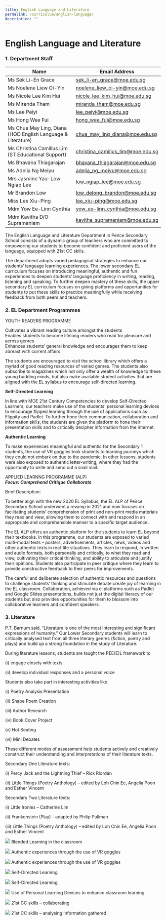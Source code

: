 ```yaml
---
title: English Language and Literature
permalink: /curriculum/english-language/
description: ""
---
```

# **English Language and Literature**

### 1\. Department Staff


| Name 	| Email Address 	|
|---	|---	|
| Ms Sek Li-En Grace 	| [sek_li-en_grace@moe.edu.sg](mailto:sek_li-en_grace@moe.edu.sg) 	|
| Ms Noelene Liew Oi-Yin 	| [noelene_liew_oi-yin@moe.edu.sg](mailto:noelene_liew_oi-yin@moe.edu.sg) 	|
| Ms Nicole Lee Kim Hui 	| [nicole_lee_kim_hui@moe.edu.sg](mailto:nicole_lee_kim_hui@moe.edu.sg) 	|
| Ms Miranda Tham 	| [miranda_tham@moe.edu.sg](mailto:miranda_tham@moe.edu.sg) 	|
| Ms Lee Peiyi 	| [lee_peiyi@moe.edu.sg](mailto:lee_peiyi@moe.edu.sg) 	|
| Ms Hong Wee Fui 	| [hong_wee_fui@moe.edu.sg](mailto:hong_wee_fui@moe.edu.sg) 	|
| Ms Chua May Ling, Diana (HOD English Language & Literature) 	| [chua_may_ling_diana@moe.edu.sg](mailto:chua_may_ling_diana@moe.edu.sg) 	|
| Ms Christina Camillus Lim (ST Educational Support) 	| [christina_camillus_lim@moe.edu.sg](mailto:christina_camillus_lim@moe.edu.sg) 	|
| Ms Bhavana Thiagarajan 	| [bhavana_thiagarajan@moe.edu.sg](mailto:bhavana_thiagarajan@moe.edu.sg) 	|
| Ms Adelia Ng Meiyu 	| [adelia_ng_meiyu@moe.edu.sg](mailto:adelia_ng_meiyu@moe.edu.sg) 	|
| Mrs Jasmine Yau-Low Ngiap Lee 	| [low_ngiap_lee@moe.edu.sg](mailto:low_ngiap_lee@moe.edu.sg) 	|
| Mr Brandon Low 	| [low_delong_brandon@moe.edu.sg](mailto:low_delong_brandon@moe.edu.sg) 	|
| Miss Lee Xiu-Ping 	| [lee_xiu-ping@moe.edu.sg](mailto:lee_xiu-ping@moe.edu.sg) 	|
| Mdm Yow Ee-Linn Cynthia 	| [yow_ee-linn_cynthia@moe.edu.sg](mailto:yow_ee-linn_cynthia@moe.edu.sg) 	|
| Mdm Kavitha D/O Supramaniam 	| [kavitha_supramaniam@moe.edu.sg](mailto:kavitha_supramaniam@moe.edu.sg) 	|



The English Language and Literature Department in Peirce Secondary School consists of a dynamic group of teachers who are committed to empowering our students to become confident and proficient users of the language, equipped with 21st CC skills. 

The department adopts varied pedagogical strategies to enhance our students’ language learning experiences. The lower secondary EL curriculum focuses on introducing meaningful, authentic and fun experiences to deepen students’ language proficiency in writing, reading, listening and speaking. To further deepen mastery of these skills, the upper secondary EL curriculum focuses on giving platforms and opportunities for students to put these skills to practice meaningfully while receiving feedback from both peers and teachers.

### 2\. EL Department Programmes

YOUTH READERS PROGRAMME

Cultivates a vibrant reading culture amongst the students  
Enables students to become lifelong readers who read for pleasure and across genres  
Enhances students’ general knowledge and encourages them to keep abreast with current affairs

The students are encouraged to visit the school library which offers a myriad of good reading resources of varied genres. The students also subscribe to magazines which not only offer a wealth of knowledge to these young budding minds, but also make available student activities that are aligned with the EL syllabus to encourage self-directed learning.

**Self-Directed Learning**

In line with MOE 21st Century Competencies to develop Self-Directed Learners, our teachers make use of the students’ personal learning devices to encourage flipped learning through the use of applications such as Flippity and Padlet. To further hone their communication, collaboration and information skills, the students are given the platform to hone their presentation skills and to critically decipher information from the Internet.

**Authentic Learning**

To make experiences meaningful and authentic for the Secondary 1 students, the use of VR goggles took students to learning journeys which they could not embark on due to the pandemic. In other lessons, students were also exposed to authentic letter-writing, where they had the opportunity to write and send out a snail mail.

APPLIED LEARNNG PROGRAMME (ALP)  
**_Focus: Comprehend Critique Collaborate_**

Brief Description:

To better align with the new 2020 EL Syllabus, the EL ALP of Peirce Secondary School underwent a revamp in 2021 and now focuses on facilitating students’ comprehension of print and non-print media materials they read and view, allowing them to connect with and respond in an appropriate and comprehensible manner to a specific target audience.

The EL ALP offers an authentic platform for the students to learn EL beyond their textbooks. In this programme, our students are exposed to varied multi-modal texts – posters, advertisements, articles, news, videos and other authentic texts in real-life situations. They learn to respond, in written and audio formats, both personally and critically, to what they read and view, cultivating their critical thinking, and ability to articulate and justify their opinions. Students also participate in peer critique where they learn to provide constructive feedback to their peers for improvements. 

The careful and deliberate selection of authentic resources and questions to challenge students’ thinking and stimulate debate create joy of learning in the EL classroom. Collaboration, achieved via e-platforms such as Padlet and Google Slides presentations, builds not just the digital literacy of our students but also provides opportunities for them to blossom into collaborative learners and confident speakers.

### 3\. Literature

P.T. Barnum said, “Literature is one of the most interesting and significant expressions of humanity.” Our Lower Secondary students will learn to critically analysed text from all three literary genres (fiction, poetry and plays) and build up a strong foundation in the study of Literature.

During literature lessons, students are taught the PEE(E)L framework to 

(i) engage closely with texts

(ii) develop individual responses and a personal voice

Students also take part in interesting activities like

(i) Poetry Analysis Presentation

(ii) Shape Poem Creation

(iii) Author Research

(iv) Book Cover Project

(v) Hot Seating

(vi) Mini Debates

These different modes of assessment help students actively and creatively construct their understanding and interpretations of their literature texts.

Secondary One Literature texts:

(i) Percy Jack and the Lightning Thief – Rick Riordan

(ii) Little Things (Poetry Anthology) – edited by Loh Chin Ee, Angelia Poon and Esther Vincent

Secondary Two Literature texts:

(i) Little Ironies – Catherine Lim

(ii) Frankenstein (Play) – adapted by Philip Pullman

(iii) Little Things (Poetry Anthology) – edited by Loh Chin Ee, Angelia Poon and Esther Vincent

![](/images/Photo-8.jpeg)
Blended Learning in the classroom

![](/images/Photo-7.jpg)
Authentic experiences through the use of VR goggles

![](/images/Photo-6.jpg)
Authentic experiences through the use of VR goggles

![](/images/Photo-5.jpg)
Self-Directed Learning

![](/images/Photo-4.jpg)
Self-Directed Learning

![](/images/Photo-3.jpeg)
Use of Personal Learning Devices to enhance classroom learning

![](/images/Photo-2.jpeg)
21st CC skills – collaborating

![](/images/Photo-1.jpeg)
21st CC skills – analysing information gathered
